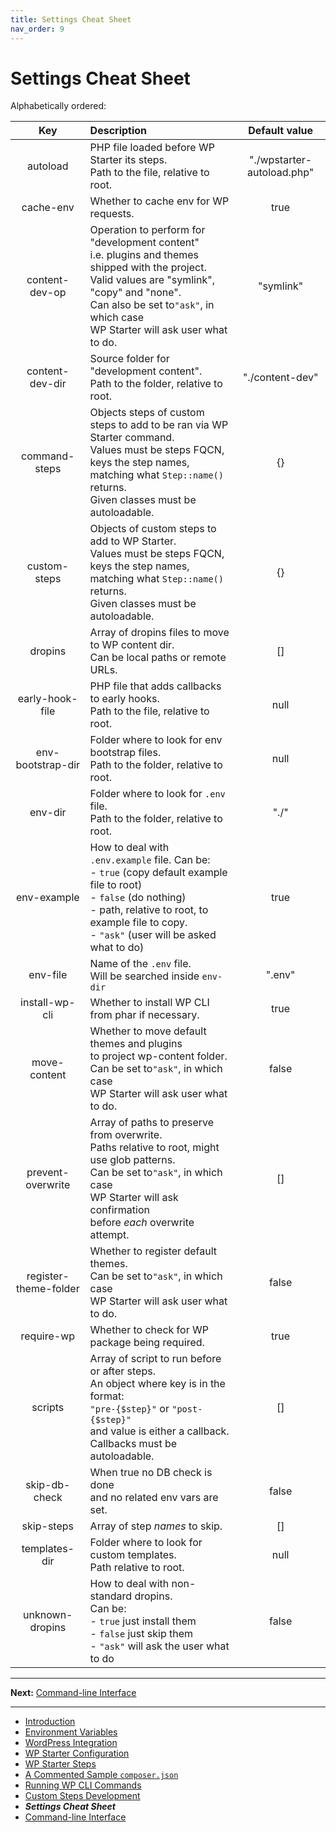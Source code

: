 ```yaml
---
title: Settings Cheat Sheet
nav_order: 9
---
```


# Settings Cheat Sheet

Alphabetically ordered:

|          Key          | Description                                                                                                                                                                                                                                       |       Default value        |
|:---------------------:|:--------------------------------------------------------------------------------------------------------------------------------------------------------------------------------------------------------------------------------------------------|:--------------------------:|
|       autoload        | PHP file loaded before WP Starter its steps.<br />Path to the file, relative to root.                                                                                                                                                             | "./wpstarter-autoload.php" |
|       cache-env       | Whether to cache env for WP requests.                                                                                                                                                                                                             |            true            |
|    content-dev-op     | Operation to perform for "development content"<br />i.e. plugins and themes shipped with the project.<br />Valid values are "symlink", "copy" and "none".<br />Can also be set to`"ask"`, in which case<br />WP Starter will ask user what to do. |         "symlink"          |
|    content-dev-dir    | Source folder for "development content".<br />Path to the folder, relative to root.                                                                                                                                                               |      "./content-dev"       |
|     command-steps     | Objects steps of custom steps to add to be ran via WP Starter command.<br />Values must be steps FQCN, keys the step names, matching what `Step::name()` returns.<br />Given classes must be autoloadable.                                        |             {}             |
|     custom-steps      | Objects of custom steps to add to WP Starter.<br />Values must be steps FQCN, keys the step names, matching what `Step::name()` returns.<br />Given classes must be autoloadable.                                                                 |             {}             |
|        dropins        | Array of dropins files to move to WP content dir.<br />Can be local paths or remote URLs.                                                                                                                                                         |             []             |
|    early-hook-file    | PHP file that adds callbacks to early hooks.<br />Path to the file, relative to root.                                                                                                                                                             |            null            |
|   env-bootstrap-dir   | Folder where to look for env bootstrap files.<br />Path to the folder, relative to root.                                                                                                                                                          |            null            |
|        env-dir        | Folder where to look for `.env` file.<br />Path to the folder, relative to root.                                                                                                                                                                  |            "./"            |
|      env-example      | How to deal with `.env.example` file. Can be:<br />- `true` (copy default example file to root)<br />- `false` (do nothing)<br />- path, relative to root, to example file to copy.<br />- `"ask"` (user will be asked what to do)                |            true            |
|       env-file        | Name of the `.env` file.<br />Will be searched inside `env-dir`                                                                                                                                                                                   |           ".env"           |
|    install-wp-cli     | Whether to install WP CLI from phar if necessary.                                                                                                                                                                                                 |            true            |
|     move-content      | Whether to move default themes and plugins<br />to project wp-content folder.<br />Can be set to`"ask"`, in which case<br />WP Starter will ask user what to do.                                                                                  |           false            |
|   prevent-overwrite   | Array of paths to preserve from overwrite.<br />Paths relative to root, might use glob patterns.<br />Can be set to`"ask"`, in which case<br />WP Starter will ask confirmation<br />before *each* overwrite attempt.                             |             []             |
| register-theme-folder | Whether to register default themes.<br />Can be set to`"ask"`, in which case<br />WP Starter will ask user what to do.                                                                                                                            |           false            |
|      require-wp       | Whether to check for WP package being required.                                                                                                                                                                                                   |            true            |
|        scripts        | Array of script to run before or after steps.<br />An object where key is in the format:<br /> `"pre-{$step}"` or `"post-{$step}"`<br />and value is either a callback.<br />Callbacks must be autoloadable.                                      |             []             |
|     skip-db-check     | When true no DB check is done<br />and no related env vars are set.                                                                                                                                                                               |           false            |
|      skip-steps       | Array of step *names* to skip.                                                                                                                                                                                                                    |             []             |
|     templates-dir     | Folder where to look for custom templates.<br />Path relative to root.                                                                                                                                                                            |            null            |
|    unknown-dropins    | How to deal with non-standard dropins.<br />Can be:<br />- `true` just install them<br />- `false` just skip them<br />- `"ask"` will ask the user what to do                                                                                     |           false            |



------

**Next:** [Command-line Interface](10-Command-Line-Interface.md)

---

- [Introduction](01-Introduction.md)
- [Environment Variables](02-Environment-Variables.md)
- [WordPress Integration](03-WordPress-Integration.md)
- [WP Starter Configuration](04-WP-Starter-Configuration.md)
- [WP Starter Steps](05-WP-Starter-Steps.md)
- [A Commented Sample `composer.json`](06-A-Commented-Sample-Composer-Json.md)
- [Running WP CLI Commands](07-Running-WP-CLI-Commands.md)
- [Custom Steps Development](08-Custom-Steps-Development.md)
- ***Settings Cheat Sheet***
- [Command-line Interface](10-Command-Line-Interface.md)
